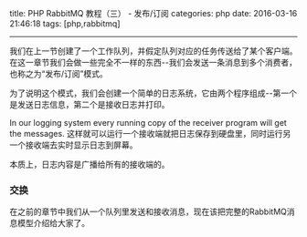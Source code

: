 title: PHP RabbitMQ 教程（三） - 发布/订阅
categories: php
date: 2016-03-16 21:46:18
tags:  [php,rabbitmq]

---

我们在上一节创建了一个工作队列，并假定队列对应的任务传送给了某个客户端。在这一章节我们会做一些完全不一样的东西--我们会发送一条消息到多个消费者，也称之为“发布/订阅”模式。

为了说明这个模式，我们会创建一个简单的日志系统，它由两个程序组成--第一个是发送日志信息，第二个是接收日志并打印。

In our logging system every running copy of the receiver program will get the messages. 这样就可以运行一个接收端就把日志保存到硬盘里，同时运行另一个接收端去实时显示日志到屏幕。

本质上，日志内容是广播给所有的接收端的。

### 交换
在之前的章节中我们从一个队列里发送和接收消息，现在该把完整的RabbitMQ消息模型介绍给大家了。
